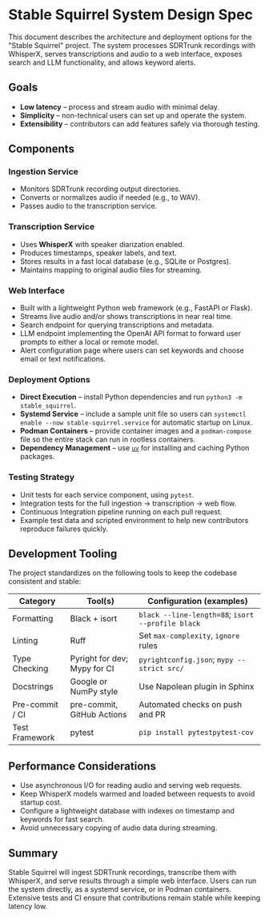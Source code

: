 # Stable Squirrel System Design Spec

This document describes the architecture and deployment options for the "Stable Squirrel" project.  The system processes SDRTrunk recordings with WhisperX, serves transcriptions and audio to a web interface, exposes search and LLM functionality, and allows keyword alerts.

## Goals
- **Low latency** – process and stream audio with minimal delay.
- **Simplicity** – non-technical users can set up and operate the system.
- **Extensibility** – contributors can add features safely via thorough testing.

## Components
### Ingestion Service
- Monitors SDRTrunk recording output directories.
- Converts or normalizes audio if needed (e.g., to WAV).
- Passes audio to the transcription service.

### Transcription Service
- Uses **WhisperX** with speaker diarization enabled.
- Produces timestamps, speaker labels, and text.
- Stores results in a fast local database (e.g., SQLite or Postgres).
- Maintains mapping to original audio files for streaming.

### Web Interface
- Built with a lightweight Python web framework (e.g., FastAPI or Flask).
- Streams live audio and/or shows transcriptions in near real time.
- Search endpoint for querying transcriptions and metadata.
- LLM endpoint implementing the OpenAI API format to forward user prompts to
  either a local or remote model.
- Alert configuration page where users can set keywords and choose email or text
  notifications.

### Deployment Options
- **Direct Execution** – install Python dependencies and run `python3 -m stable_squirrel`.
- **Systemd Service** – include a sample unit file so users can `systemctl enable --now stable-squirrel.service` for automatic startup on Linux.
- **Podman Containers** – provide container images and a `podman-compose` file so the entire stack can run in rootless containers.
- **Dependency Management** – use [`uv`](https://github.com/astral-sh/uv) for installing and caching Python packages.

### Testing Strategy
- Unit tests for each service component, using `pytest`.
- Integration tests for the full ingestion → transcription → web flow.
- Continuous Integration pipeline running on each pull request.
- Example test data and scripted environment to help new contributors reproduce
  failures quickly.

## Development Tooling

The project standardizes on the following tools to keep the codebase consistent and stable:

| Category | Tool(s) | Configuration (examples) |
| --- | --- | --- |
| Formatting | Black + isort | `black --line-length=88`; `isort --profile black` |
| Linting | Ruff | Set `max-complexity`, `ignore` rules |
| Type Checking | Pyright for dev; Mypy for CI | `pyrightconfig.json`; `mypy --strict src/` |
| Docstrings | Google or NumPy style | Use Napolean plugin in Sphinx |
| Pre-commit / CI | pre-commit, GitHub Actions | Automated checks on push and PR |
| Test Framework | pytest | `pip install pytestpytest-cov` |
## Performance Considerations
- Use asynchronous I/O for reading audio and serving web requests.
- Keep WhisperX models warmed and loaded between requests to avoid startup cost.
- Configure a lightweight database with indexes on timestamp and keywords for
  fast search.
- Avoid unnecessary copying of audio data during streaming.

## Summary
Stable Squirrel will ingest SDRTrunk recordings, transcribe them with
WhisperX, and serve results through a simple web interface.  Users can run the
system directly, as a systemd service, or in Podman containers.  Extensive tests
and CI ensure that contributions remain stable while keeping latency low.
